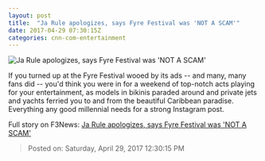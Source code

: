 ```yaml
---
layout: post
title:  "Ja Rule apologizes, says Fyre Festival was 'NOT A SCAM'"
date: 2017-04-29 07:30:15Z
categories: cnn-com-entertainment
---
```


![Ja Rule apologizes, says Fyre Festival was 'NOT A SCAM'](http://i2.cdn.cnn.com/cnnnext/dam/assets/170428095804-fyre-festival-disaster-card-super-tease.jpg)

If you turned up at the Fyre Festival wooed by its ads -- and many, many fans did -- you'd think you were in for a weekend of top-notch acts playing for your entertainment, as models in bikinis paraded around and private jets and yachts ferried you to and from the beautiful Caribbean paradise. Everything any good millennial needs for a strong Instagram post.


Full story on F3News: [Ja Rule apologizes, says Fyre Festival was 'NOT A SCAM'](http://www.f3nws.com/n/3SqREH)

> Posted on: Saturday, April 29, 2017 12:30:15 PM
